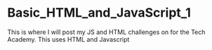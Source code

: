 # Basic_HTML_and_JavaScript_1
 This is where I will post my JS and HTML challenges on for the Tech Academy.
This uses HTML and Javascript
